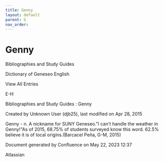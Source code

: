 ```yaml
---
title: Genny
layout: default
parent: G
nav_order:
---
```


# Genny

Bibliographies and Study Guides

Dictionary of Geneseo English

View All Entries

E-H

Bibliographies and Study Guides : Genny

Created by  Unknown User (djb25), last modified on Apr 28, 2015

Genny - n. A nickname for SUNY Geneseo.&quot;I can't handle the weather in Genny!&quot;As of 2015, 68.75% of students surveyed know this word. 62.5% believe it is of local origins.(Barcacel Peña, G-M, 2015)

Document generated by Confluence on May 22, 2023 12:37

Atlassian
